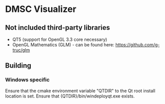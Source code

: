 # DMSC Visualizer

## Not included third-party libraries
* QT5 (support for OpenGL 3.3 core necessary)
* OpenGL Mathematics (GLM) - can be found here: https://github.com/g-truc/glm

## Building
###  Windows specific
Ensure that the cmake environment variable "QTDIR" to the Qt root install location is set. Ensure that {QTDIR}/bin/windeployqt.exe exists.
